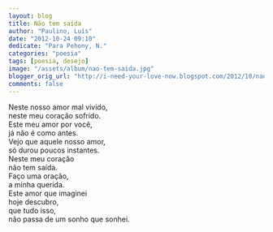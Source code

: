 ```yaml
---
layout: blog
title: Não tem saída
author: "Paulino, Luís"
date: "2012-10-24 09:10"
dedicate: "Para Pehony, N."
categories: "poesia"
tags: [poesia, desejo]
image: "/assets/album/nao-tem-saida.jpg"
blogger_orig_url: "http://i-need-your-love-now.blogspot.com/2012/10/nao-tem-saida.html"
comments: false
---
```

Neste nosso amor mal vivido,\
neste meu coração sofrido.\
Este meu amor por você,\
já não é como antes.\
Vejo que aquele nosso amor,\
só durou poucos instantes.\
Neste meu coração\
não tem saída.\
Faço uma oração,\
a minha querida.\
Este amor que imaginei\
hoje descubro,\
que tudo isso,\
não passa de um sonho que sonhei.
